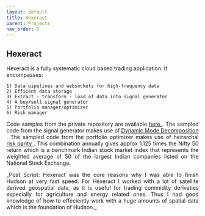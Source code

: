 ```yaml
---
layout: default
title: Hexeract
parent: Projects
nav_order: 2
---
```


## Hexeract 

Hexeract is a fully systematic cloud based trading application. It encompasses:

    1) Data pipelines and websockets for high-frequency data
    2) Efficent data storage
    3) Extract - transform - load of data into signal generator 
    4) A buy/sell signal generator
    5) Portfolio manager/optimizer
    6) Risk manager

 

<p align="justify ">
 Code samples from the private repository are available <a href="https://github.com/jsingh-pb10/hexeract"> here </a> . The sampled code from the signal generator makes use of <a href="https://en.wikipedia.org/wiki/Dynamic_mode_decomposition"> Dynamic Mode Decomposition </a>. The sampled code from the portfolio optimizer makes use of heirarchal <a href="https://en.wikipedia.org/wiki/Risk_parity"> risk parity </a>. This combination annually gives approx 1.125 times the Nifty 50 return which is a benchmark Indian stock market index that represents the weighted average of 50 of the largest Indian companies listed on the National Stock Exchange.
 </p>

<p align="justify ">
 _Post Script: Hexeract was the core reasons why I was able to finish Hudson at very fast speed. For Hexeract I worked with a lot of satellite derived geospatial data, as it is  useful for trading commidity derivaties especially for agriculture and energy related ones. Thus I had good knowledge of how to effeciently work with a huge amounts of spatial data which is the foundation of Hudson._
</p>